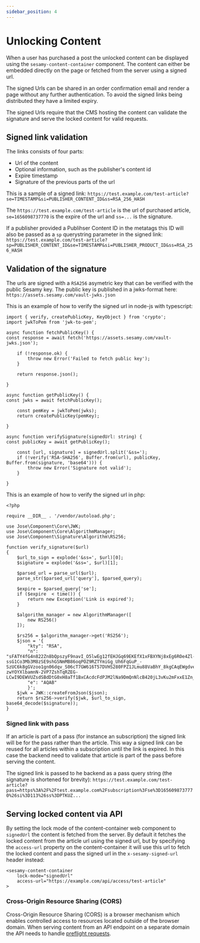 ```yaml
---
sidebar_position: 4
---
```


# Unlocking Content

When a user has purchased a post the unlocked content can be displayed using the `sesamy-content-container` component. The content can either be embedded directly on the page or fetched from the server using a signed url.

The signed Urls can be shared in an order confirmation email and render a page without any further authentication. To avoid the signed links being distributed they have a limited expiry.

The signed Urls require that the CMS hosting the content can validate the signature and serve the locked content for valid requests.

## Signed link validation

The links consists of four parts:

- Url of the content
- Optional information, such as the publisher's content id
- Expire timestamp
- Signature of the previous parts of the url

This is a sample of a signed link:
`https://test.example.com/test-article?se=TIMESTAMP&si=PUBLISHER_CONTENT_ID&ss=RSA_256_HASH`

The `https://test.example.com/test-article` is the url of purchased article, `se=1656098737770` is the expire of the url and `ss=...` is the signature.

If a publisher provided a Publihser Content ID in the metatags this ID will also be passed as a `sp` querystring parameter in the signed link:
`https://test.example.com/test-article?sp=PUBLISHER_CONTENT_ID&se=TIMESTAMP&si=PUBLISHER_PRODUCT_ID&ss=RSA_256_HASH`

## Validation of the signature

The urls are signed with a `RSA256` asymetric key that can be verified with the public Sesamy key. The public key is published in a jwks-format here: `https://assets.sesamy.com/vault-jwks.json`

This is an example of how to verify the signed url in node-js with typescript:

```
import { verify, createPublicKey, KeyObject } from 'crypto';
import jwkToPem from 'jwk-to-pem';

async function fetchPublicKey() {
const response = await fetch('https://assets.sesamy.com/vault-jwks.json');

    if (!response.ok) {
        throw new Error('Failed to fetch public key');
    }

    return response.json();

}

async function getPublicKey() {
const jwks = await fetchPublicKey();

    const pemKey = jwkToPem(jwks);
    return createPublicKey(pemKey);

}

async function verifySignature(signedUrl: string) {
const publicKey = await getPublicKey();

    const [url, signature] = signedUrl.split('&ss=');
    if (!verify('RSA-SHA256', Buffer.from(url), publicKey, Buffer.from(signature, 'base64'))) {
        throw new Error('Signature not valid');
    }

}

```

This is an example of how to verify the signed url in php:

```
<?php

require __DIR__ . '/vendor/autoload.php';

use Jose\Component\Core\JWK;
use Jose\Component\Core\AlgorithmManager;
use Jose\Component\Signature\Algorithm\RS256;

function verify_signature($url)
{
    $url_to_sign = explode('&ss=', $url)[0];
    $signature = explode('&ss=', $url)[1];

    $parsed_url = parse_url($url);
    parse_str($parsed_url['query'], $parsed_query);

    $expire = $parsed_query['se'];
    if ($expire  < time()) {
        return new Exception('Link is expired');
    }

    $algorithm_manager = new AlgorithmManager([
        new RS256()
    ]);

    $rs256 = $algorithm_manager->get('RS256');
    $json = '{
        "kty": "RSA",
        "n": "sFATY4fG4n822Zn8bQpszyF9navI_O5lwEg12fEHJGq69EKEfX1xFBXYNj8xEg6ROe4Zl-ssG1Co3Mb3M8zSE9shGSNmMB86oqPOZ9RZTYmiGg_Uh6FqGuP_-SzUC6k8gGVzoo1gn06dqv_S06cT7GW616T57DVHS280FPZ1JLmu88VaBhY_8kgCAqEWgdveLYYWzJhuiTcocCUVRbIElKwWzLbze4BpUQtLQmW5QL-zwYOYXlbamnN-2VP7ZshTqRZEG-LCwI9DEWVUZsdSBdDtG0xH8aTf1BxCAcdcFdPJM2lNa9DmQnNlcB420jL3vKu2mFxxE1Zn_5PIu19pmQ",
        "e": "AQAB"
        }';
    $jwk = JWK::createFromJson($json);
    return $rs256->verify($jwk, $url_to_sign, base64_decode($signature));
}

```

### Signed link with pass

If an article is part of a pass (for instance an subscription) the signed link will be for the pass rather than the article. This way a signed link can be reused for all articles within a subscription until the link is expired. In this case the backend need to validate that article is part of the pass before serving the content.

The signed link is passed to he backend as a pass query string (the signature is shortened for brevity):
`https://test.example.com/test-article?pass=https%3A%2F%2Ftest.example.com%2Fsubscription%3Fse%3D1656098737770%26si%3D113%26ss%3DPTKUZ...`

## Serving locked content via API

By setting the lock mode of the content-container web component to `signedUrl` the content is fetched from the server. By default it fetches the locked content from the article url using the signed url, but by specifying the `access-url` property on the content-container it will use this url to fetch the locked content and pass the signed url in the `x-sesamy-signed-url` header instead:

```
<sesamy-content-container
    lock-mode="signedUrl"
    access-url="https://example.com/api/access/test-article"
>
```

### Cross-Origin Resource Sharing (CORS)

Cross-Origin Resource Sharing (CORS) is a browser mechanism which enables controlled access to resources located outside of the browser domain. When serving content from an API endpoint on a separate domain the API needs to handle [preflight requests](https://developer.mozilla.org/en-US/docs/Glossary/Preflight_request).
